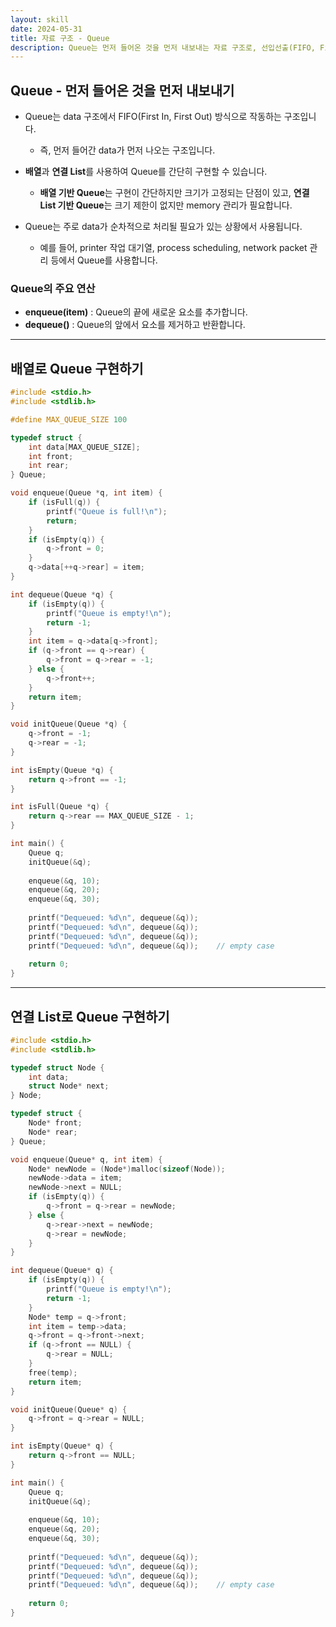 ```yaml
---
layout: skill
date: 2024-05-31
title: 자료 구조 - Queue
description: Queue는 먼저 들어온 것을 먼저 내보내는 자료 구조로, 선입선출(FIFO, First In First Out) 원칙을 따릅니다.
---
```



## Queue - 먼저 들어온 것을 먼저 내보내기

- Queue는 data 구조에서 FIFO(First In, First Out) 방식으로 작동하는 구조입니다.
    - 즉, 먼저 들어간 data가 먼저 나오는 구조입니다.

- **배열**과 **연결 List**를 사용하여 Queue를 간단히 구현할 수 있습니다.
    - **배열 기반 Queue**는 구현이 간단하지만 크기가 고정되는 단점이 있고, **연결 List 기반 Queue**는 크기 제한이 없지만 memory 관리가 필요합니다.

- Queue는 주로 data가 순차적으로 처리될 필요가 있는 상황에서 사용됩니다.
    - 예를 들어, printer 작업 대기열, process scheduling, network packet 관리 등에서 Queue를 사용합니다.


### Queue의 주요 연산

- **enqueue(item)** : Queue의 끝에 새로운 요소를 추가합니다.
- **dequeue()** : Queue의 앞에서 요소를 제거하고 반환합니다.


---


## 배열로 Queue 구현하기

```c
#include <stdio.h>
#include <stdlib.h>

#define MAX_QUEUE_SIZE 100

typedef struct {
    int data[MAX_QUEUE_SIZE];
    int front;
    int rear;
} Queue;

void enqueue(Queue *q, int item) {
    if (isFull(q)) {
        printf("Queue is full!\n");
        return;
    }
    if (isEmpty(q)) {
        q->front = 0;
    }
    q->data[++q->rear] = item;
}

int dequeue(Queue *q) {
    if (isEmpty(q)) {
        printf("Queue is empty!\n");
        return -1;
    }
    int item = q->data[q->front];
    if (q->front == q->rear) {
        q->front = q->rear = -1;
    } else {
        q->front++;
    }
    return item;
}

void initQueue(Queue *q) {
    q->front = -1;
    q->rear = -1;
}

int isEmpty(Queue *q) {
    return q->front == -1;
}

int isFull(Queue *q) {
    return q->rear == MAX_QUEUE_SIZE - 1;
}

int main() {
    Queue q;
    initQueue(&q);
    
    enqueue(&q, 10);
    enqueue(&q, 20);
    enqueue(&q, 30);
    
    printf("Dequeued: %d\n", dequeue(&q));
    printf("Dequeued: %d\n", dequeue(&q));
    printf("Dequeued: %d\n", dequeue(&q));
    printf("Dequeued: %d\n", dequeue(&q));    // empty case
    
    return 0;
}
```


---


## 연결 List로 Queue 구현하기

```c
#include <stdio.h>
#include <stdlib.h>

typedef struct Node {
    int data;
    struct Node* next;
} Node;

typedef struct {
    Node* front;
    Node* rear;
} Queue;

void enqueue(Queue* q, int item) {
    Node* newNode = (Node*)malloc(sizeof(Node));
    newNode->data = item;
    newNode->next = NULL;
    if (isEmpty(q)) {
        q->front = q->rear = newNode;
    } else {
        q->rear->next = newNode;
        q->rear = newNode;
    }
}

int dequeue(Queue* q) {
    if (isEmpty(q)) {
        printf("Queue is empty!\n");
        return -1;
    }
    Node* temp = q->front;
    int item = temp->data;
    q->front = q->front->next;
    if (q->front == NULL) {
        q->rear = NULL;
    }
    free(temp);
    return item;
}

void initQueue(Queue* q) {
    q->front = q->rear = NULL;
}

int isEmpty(Queue* q) {
    return q->front == NULL;
}

int main() {
    Queue q;
    initQueue(&q);
    
    enqueue(&q, 10);
    enqueue(&q, 20);
    enqueue(&q, 30);
    
    printf("Dequeued: %d\n", dequeue(&q));
    printf("Dequeued: %d\n", dequeue(&q));
    printf("Dequeued: %d\n", dequeue(&q));
    printf("Dequeued: %d\n", dequeue(&q));    // empty case
    
    return 0;
}
```
